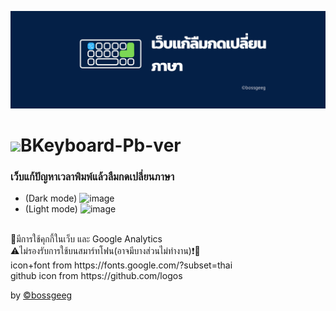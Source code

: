 <img src="https://github.com/BoszGTec/Bkeyboard-Full-Pb/blob/main/image/Banner%201.png" /> <br>
# <img src="https://github.com/Tbcsos/Bkeyboard-Full/blob/main/image/Logo.png" style="width:60px;" >BKeyboard-Pb-ver
### เว็บแก้ปัญหาเวลาพิมพ์แล้วลืมกดเปลี่ยนภาษา
+ (Dark mode)
![image](https://user-images.githubusercontent.com/85185684/145448294-dd817edf-c71d-4d6f-a30a-da9cdbb22842.png)
+ (Light mode)
![image](https://user-images.githubusercontent.com/85185684/145448329-894c61b9-d855-4c6e-a462-addd60590f52.png)
 <br>
🍪มีการใช้คุกกี้ในเว็บ และ Google Analytics<br>
⚠️ไม่รองรับการใช้บนสมาร์ทโฟน(อาจมีบางส่วนไม่ทำงาน)❗📱<br>
icon+font from https://fonts.google.com/?subset=thai <br>
github icon from https://github.com/logos <br>

by [©bossgeeg](mailto:bossgeeg123456@gmail.com)
